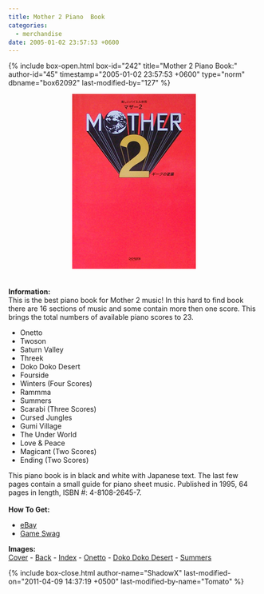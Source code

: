 ```yaml
---
title: Mother 2 Piano  Book
categories:
  - merchandise
date: 2005-01-02 23:57:53 +0600
---
```

{% include box-open.html box-id="242" title="Mother 2 Piano Book:" author-id="45" timestamp="2005-01-02 23:57:53 +0600" type="norm" dbname="box62092" last-modified-by="127" %}
	<center>
	<img src="/merchandise/images/m2pb_title.jpg" border="0" alt="Mother 2 Piano Book" />
	</center>
	<br /><br />
	<b>Information:</b>
	<br />
	This is the best piano book for Mother 2 music! In this hard to find book there are 16 
	sections of music and some contain more then one score. This brings the total numbers of 
	available piano scores to 23.
	<ul>
	<li>Onetto</li>
	<li>Twoson</li>
	<li>Saturn Valley</li>
	<li>Threek</li>
	<li>Doko Doko Desert</li>
	<li>Fourside</li>
	<li>Winters (Four Scores)</li>
	<li>Rammma</li>
	<li>Summers</li>
	<li>Scarabi (Three Scores)</li>
	<li>Cursed Jungles</li>
	<li>Gumi Village</li>
	<li>The Under World</li>
	<li>Love & Peace</li>
	<li>Magicant (Two Scores)</li>
	<li>Ending (Two Scores)</li>
	</ul>
	This piano book is in black and white with Japanese text. The last few pages contain a 
	small guide for piano sheet music. Published in 1995, 64 pages in length, 
	ISBN #: 4-8108-2645-7.
	<br /><br />
	<b>How To Get:</b>
	<ul>
	<li><a href="http://www.ebay.com">eBay</a></li>
        <li><a href="http://gameswag.com/view/mother-2-piano-book/">Game Swag</a></li>
	</ul>
	<b>Images:</b>
	<br />
	<a href="/merchandise/images/m2pb_cover.jpg">Cover</a> - <a href="/merchandise/images/m2pb_back.jpg">Back</a> - <a href="/merchandise/images/m2pb_p2-3.jpg">Index</a> - 
	<a href="/merchandise/images/m2pb_p4-5.jpg">Onetto</a> - <a href="/merchandise/images/m2pb_p12-13.jpg">Doko Doko Desert</a> - <a href="/merchandise/images/m2pb_p26-27.jpg">Summers</a>

{% include box-close.html author-name="ShadowX" last-modified-on="2011-04-09 14:37:19 +0500" last-modified-by-name="Tomato" %}

